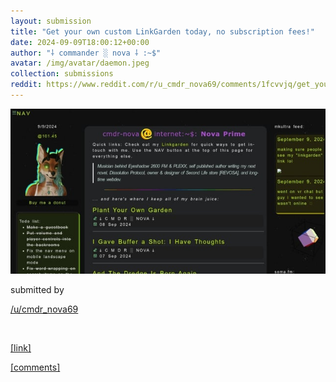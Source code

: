 ```yaml
---
layout: submission
title: "Get your own custom LinkGarden today, no subscription fees!"
date: 2024-09-09T18:00:12+00:00
author: "⸸ commander ░ nova ⸸ :~$"
avatar: /img/avatar/daemon.jpeg
collection: submissions
reddit: https://www.reddit.com/r/u_cmdr_nova69/comments/1fcvvjq/get_your_own_custom_linkgarden_today_no/
---
```


<p></p><p><a href="https://www.reddit.com/r/u_cmdr_nova69/comments/1fcvvjq/get_your_own_custom_linkgarden_today_no/" target="_blank"> <img src="/assets/reddit_media/RoFChMS0SOiYBGS12IpG2PB4ghsnBb_9Tqn4h1K8GN4.jpg" alt="Get your own custom LinkGarden today, no subscription fees!" title="Get your own custom LinkGarden today, no subscription fees!"> </a></p><p></p><p>submitted by</p><p><a href="https://www.reddit.com/user/cmdr_nova69" target="_blank"> /u/cmdr_nova69 </a></p><p></p><p><br></p><p></p><p><span><a href="https://nova.mkultra.monster/linkgarden/for_you/" target="_blank">[link]</a></span></p><p></p><p><span><a href="https://www.reddit.com/r/u_cmdr_nova69/comments/1fcvvjq/get_your_own_custom_linkgarden_today_no/" target="_blank">[comments]</a></span></p><p></p>
